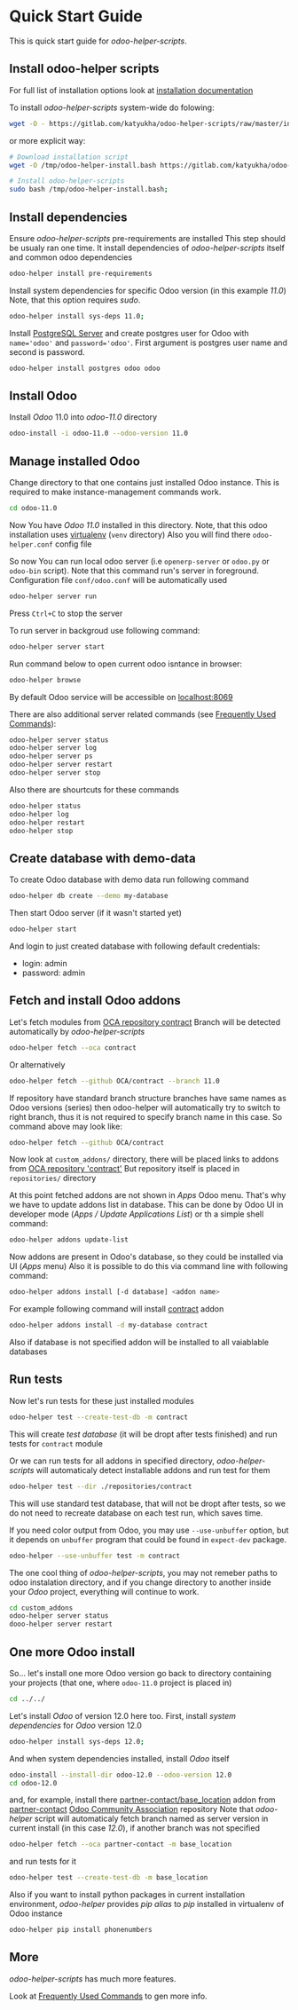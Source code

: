 # Quick Start Guide

This is quick start guide for *odoo-helper-scripts*.

## Install odoo-helper scripts

For full list of installation options look at [installation documentation](./installation.md)

To install *odoo-helper-scripts* system-wide do folowing:

```bash
wget -O - https://gitlab.com/katyukha/odoo-helper-scripts/raw/master/install-system.bash | sudo bash -s
```

or more explicit way:

```bash
# Download installation script
wget -O /tmp/odoo-helper-install.bash https://gitlab.com/katyukha/odoo-helper-scripts/raw/master/install-system.bash;

# Install odoo-helper-scripts
sudo bash /tmp/odoo-helper-install.bash;
```

## Install dependencies

Ensure *odoo-helper-scripts* pre-requirements are installed
This step should be usualy ran one time. It install dependencies of *odoo-helper-scripts* itself and common odoo dependencies

```bash
odoo-helper install pre-requirements
```

Install system dependencies for specific Odoo version (in this example *11.0*)
Note, that this option requires *sudo*.

```bash
odoo-helper install sys-deps 11.0;
```

Install [PostgreSQL Server](https://www.postgresql.org/) and create
postgres user for Odoo with `name='odoo'` and `password='odoo'`.
First argument is postgres user name and second is password.

```bash
odoo-helper install postgres odoo odoo
```

## Install Odoo

Install *Odoo* 11.0 into *odoo-11.0* directory

```bash
odoo-install -i odoo-11.0 --odoo-version 11.0
```

## Manage installed Odoo

Change directory to that one contains just installed Odoo instance.
This is required to make instance-management commands work.

```bash
cd odoo-11.0
```

Now You have *Odoo 11.0* installed in this directory.
Note, that this odoo installation uses [virtualenv](https://virtualenv.pypa.io/en/stable/)
(`venv` directory)
Also you will find there `odoo-helper.conf` config file

So now You can run local odoo server (i.e `openerp-server` or `odoo.py` or `odoo-bin` script).
Note that this command run's server in foreground.
Configuration file `conf/odoo.conf` will be automatically used

```bash
odoo-helper server run
```

Press `Ctrl+C` to stop the server

To run server in backgroud use following command:

```bash
odoo-helper server start
```

Run command below to open current odoo isntance in browser:

```bash
odoo-helper browse
```

By default Odoo service will be accessible on [localhost:8069](http://localhost:8069/)

There are also additional server related commands (see [Frequently Used Commands](./frequently-used-commands.md)):

```bash
odoo-helper server status
odoo-helper server log
odoo-helper server ps
odoo-helper server restart
odoo-helper server stop
```

Also there are shourtcuts for these commands

```bash
odoo-helper status
odoo-helper log
odoo-helper restart
odoo-helper stop
```


## Create database with demo-data

To create Odoo database with demo data run following command

```bash
odoo-helper db create --demo my-database
```

Then start Odoo server (if it wasn't started yet)

```bash
odoo-helper start
```

And login to just created database with following default credentials:

- login: admin
- password: admin


## Fetch and install Odoo addons

Let's fetch modules from [OCA repository contract](https://github.com/OCA/contract)
Branch will be detected automatically by *odoo-helper-scripts*

```bash
odoo-helper fetch --oca contract
```

Or alternatively

```bash
odoo-helper fetch --github OCA/contract --branch 11.0
```

If repository have standard branch structure branches have same names as Odoo versions (series)
then odoo-helper will automatically try to switch to right branch,
thus it is not required to specify branch name in this case.
So command above may look like:

```bash
odoo-helper fetch --github OCA/contract
```

Now look at `custom_addons/` directory, there will be placed links to addons
from [OCA repository 'contract'](https://github.com/OCA/contract)
But repository itself is placed in `repositories/` directory

At this point fetched addons are not shown in *Apps* Odoo menu.
That's why we have to update addons list in database.
This can be done by Odoo UI in developer mode (*Apps / Update Applications List*)
or  th a simple shell command:

```bash
odoo-helper addons update-list
```

Now addons are present in Odoo's database, so they could be installed via UI (*Apps* menu)
Also it is possible to do this via command line with following command:

```bash
odoo-helper addons install [-d database] <addon name>
```

For example following command will install [contract](https://github.com/OCA/contract/tree/11.0/contract) addon

```bash
odoo-helper addons install -d my-database contract
```

Also if database is not specified addon will be installed to all vaiablable databases


## Run tests

Now let's run tests for these just installed modules

```bash
odoo-helper test --create-test-db -m contract
```

This will create *test database* (it will be dropt after tests finished) and 
run tests for `contract` module

Or we can run tests for all addons in specified directory, *odoo-helper-scripts*
will automaticaly detect installable addons and run test for them

```bash
odoo-helper test --dir ./repositories/contract
```

This will use standard test database, that will not be dropt after tests,
so we do not need to recreate database on each test run, which saves time.

If you need color output from Odoo, you may use `--use-unbuffer` option,
but it depends on `unbuffer` program that could be found in `expect-dev` package.

```bash
odoo-helper --use-unbuffer test -m contract
```

The one cool thing of *odoo-helper-scripts*, you may not remeber paths to odoo instalation directory,
and if you change directory to another inside your *Odoo* project, everything will continue to work.

```bash
cd custom_addons
odoo-helper server status
dooo-helper server restart
```

## One more Odoo install

So... let's install one more Odoo version
go back to directory containing your projects (that one, where `odoo-11.0` project is placed in)

```bash
cd ../../
```

Let's install *Odoo* of version 12.0 here too.
First, install *system dependencies* for *Odoo* version 12.0

```bash
odoo-helper install sys-deps 12.0;
```

And when system dependencies installed, install *Odoo* itself

```bash
odoo-install --install-dir odoo-12.0 --odoo-version 12.0
cd odoo-12.0
```

and, for example,  install there [partner-contact/base_location](https://github.com/OCA/partner-contact/tree/12.0/base_location) addon 
from [partner-contact](https://github.com/OCA/partner-contact) [Odoo Community Association](https://odoo-community.org/) repository
Note that *odoo-helper* script will automaticaly fetch branch named as server version in current install (in this case *12.0*),
if another branch was not specified

```bash
odoo-helper fetch --oca partner-contact -m base_location
```

and run tests for it

```bash
odoo-helper test --create-test-db -m base_location
```

Also if you want to install python packages in current installation environment,
*odoo-helper* provides *pip alias* to *pip* installed in virtualenv of Odoo instance

```bash
odoo-helper pip install phonenumbers
```

## More

*odoo-helper-scripts* has much more features.

Look at [Frequently Used Commands](./frequently-used-commands.md) to gen more info.
